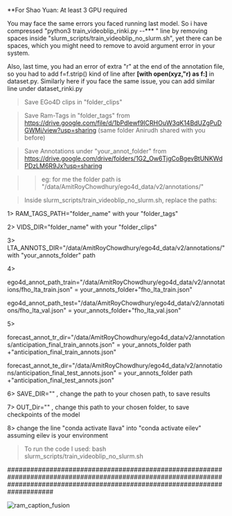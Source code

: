**For Shao Yuan: At least 3 GPU required

You may face the same errors you faced running last model. So i have compressed "python3 train_videoblip_rinki.py --*** " line by removing spaces inside "slurm_scripts/train_videoblip_no_slurm.sh", yet there can be spaces, which you might need to remove to avoid argument error in your system.

Also, last time, you had an error of extra "r" at the end of the annotation file, so you had to add 
f=f.strip() kind of line after **[with open(xyz,"r) as f:]** in dataset.py. Similarly here if you face the same issue, you can add similar line under dataset_rinki.py



> Save EGo4D clips in "folder_clips" 

> Save Ram-Tags in "folder_tags" from https://drive.google.com/file/d/1bPdlewf9ICRHOuW3qK14BdUZgPuDGWMi/view?usp=sharing
(same folder Anirudh shared with you before)

> Save Annotations under "your_annot_folder" from https://drive.google.com/drive/folders/1G2_Ow6TjgCoBgevBtUNKWdPDzLM6R9Jx?usp=sharing

>>  eg: for me the folder path is "/data/AmitRoyChowdhury/ego4d_data/v2/annotations/"







> Inside slurm_scripts/train_videoblip_no_slurm.sh, replace the paths:

1> RAM_TAGS_PATH="folder_name" with your "folder_tags"

2> VIDS_DIR="folder_name" with your "folder_clips"

3> LTA_ANNOTS_DIR="/data/AmitRoyChowdhury/ego4d_data/v2/annotations/" with "your_annots_folder" path

4>

ego4d_annot_path_train="/data/AmitRoyChowdhury/ego4d_data/v2/annotations/fho_lta_train.json"  =  your_annots_folder+"fho_lta_train.json"

ego4d_annot_path_test="/data/AmitRoyChowdhury/ego4d_data/v2/annotations/fho_lta_val.json"  =  your_annots_folder+"fho_lta_val.json"

5> 

forecast_annot_tr_dir="/data/AmitRoyChowdhury/ego4d_data/v2/annotations/anticipation_final_train_annots.json"  =  your_annots_folder path +"anticipation_final_train_annots.json"

forecast_annot_te_dir="/data/AmitRoyChowdhury/ego4d_data/v2/annotations/anticipation_final_test_annots.json" =  your_annots_folder path +"anticipation_final_test_annots.json"

6>  SAVE_DIR="" , change the path to your chosen path, to save results

7>  OUT_Dir="" , change this path to your chosen folder, to save checkpoints of the model

8> change the line "conda activate llava" into "conda activate eilev" assuming eilev is your environment




> To run the code I used:
bash slurm_scripts/train_videoblip_no_slurm.sh


####################################################################################################################################################################################



![ram_caption_fusion](https://github.com/rinki447/anticipation_Rinki/assets/132046732/9eaf1ac8-1f77-4023-a248-39858b977006)




